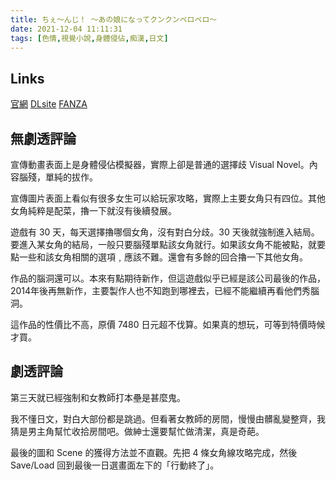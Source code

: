 ```yaml
---
title: ちぇ～んじ！ ～あの娘になってクンクンペロペロ～
date: 2021-12-04 11:11:31
tags: [色情,視覺小說,身體侵佔,痴漢,日文]
---
```

## Links

[官網](http://www.maybesoft.jp/change/)
[DLsite](https://www.dlsite.com/pro/work/=/product_id/VJ010686.html)
[FANZA](https://dlsoft.dmm.co.jp/detail/hobc_0518/)

## 無劇透評論

宣傳動畫表面上是身體侵佔模擬器，實際上卻是普通的選擇歧 Visual Novel。內容腦殘，單純的拔作。

宣傳圖片表面上看似有很多女生可以給玩家攻略，實際上主要女角只有四位。其他女角純粹是配菜，擼一下就沒有後續發展。

遊戲有 30 天，每天選擇擼哪個女角，沒有對白分歧。30 天後就強制進入結局。要進入某女角的結局，一般只要腦殘單點該女角就行。如果該女角不能被點，就要點一些和該女角相關的選項﹐應該不難。還會有多餘的回合擼一下其他女角。

作品的腦洞還可以。本來有點期待新作，但這遊戲似乎已經是該公司最後的作品，2014年後再無新作，主要製作人也不知跑到哪裡去，已經不能繼續再看他們秀腦洞。

這作品的性價比不高，原價 7480 日元超不伐算。如果真的想玩，可等到特價時候才買。

## 劇透評論

第三天就已經強制和女教師打本壘是甚麼鬼。

我不懂日文，對白大部份都是跳過。但看著女教師的房間，慢慢由髒亂變整齊，我猜是男主角幫忙收拾房間吧。做紳士還要幫忙做清潔，真是奇葩。

最後的圖和 Scene 的獲得方法並不直觀。先把 4 條女角線攻略完成，然後 Save/Load 回到最後一日選畫面左下的「行動終了」。
